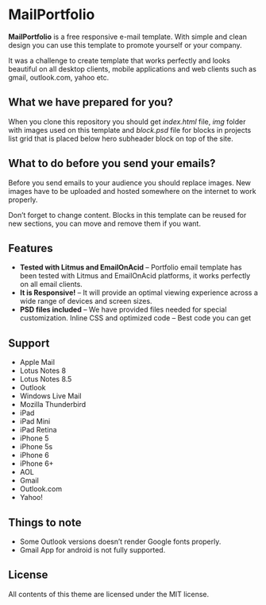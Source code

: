 # MailPortfolio
**MailPortfolio** is a free responsive e-mail template. With simple and clean design you can use this template to promote yourself or your company.

It was a challenge to create template that works perfectly and looks beautiful on all desktop clients, mobile applications and web clients such as gmail, outlook.com, yahoo etc.

## What we have prepared for you?
When you clone this repository you should get *index.html* file, *img* folder with images used on this template and *block.psd* file for blocks in projects list grid that is placed below hero subheader block on top of the site.

## What to do before you send your emails?
Before you send emails to your audience you should replace images. New images have to be uploaded and hosted somewhere on the internet to work properly.

Don’t forget to change content. Blocks in this template can be reused for new sections, you can move and remove them if you want.

## Features
- **Tested with Litmus and EmailOnAcid** – Portfolio email template has been tested with Litmus and EmailOnAcid platforms, it works perfectly on all email clients.
- **It is Responsive!** – It will provide an optimal viewing experience across a wide range of devices and screen sizes.
- **PSD files included** – We have provided files needed for special customization.
Inline CSS and optimized code – Best code you can get

## Support
- Apple Mail
- Lotus Notes 8
- Lotus Notes 8.5
- Outlook
- Windows Live Mail
- Mozilla Thunderbird
- iPad
- iPad Mini
- iPad Retina
- iPhone 5
- iPhone 5s
- iPhone 6
- iPhone 6+
- AOL
- Gmail
- Outlook.com
- Yahoo!

## Things to note
- Some Outlook versions doesn’t render Google fonts properly.
- Gmail App for android is not fully supported.

## License
All contents of this theme are licensed under the MIT license.